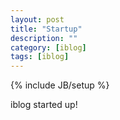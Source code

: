 ```yaml
---
layout: post
title: "Startup"
description: ""
category: [iblog]
tags: [iblog]
---
```

{% include JB/setup %}

iblog started up!